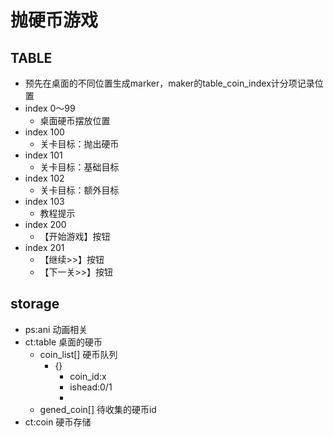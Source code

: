 # 抛硬币游戏

## TABLE

- 预先在桌面的不同位置生成marker，maker的table_coin_index计分项记录位置
- index 0～99
    - 桌面硬币摆放位置
- index 100
    - 关卡目标：抛出硬币
- index 101
    - 关卡目标：基础目标
- index 102
    - 关卡目标：额外目标
- index 103
    - 教程提示
- index 200
    - 【开始游戏】按钮
- index 201
    - 【继续>>】按钮
    - 【下一关>>】按钮

## storage

- ps:ani 动画相关
- ct:table 桌面的硬币
    - coin_list[] 硬币队列
        - {}
            - coin_id:x
            - ishead:0/1
            - 
    - gened_coin[] 待收集的硬币id
- ct:coin 硬币存储